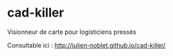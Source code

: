 # cad-killer
Visionneur de carte pour logisticiens pressés

Consultable ici : http://julien-noblet.github.io/cad-killer/
